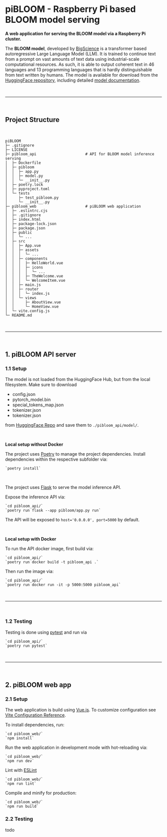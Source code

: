# piBLOOM - Raspberry Pi based BLOOM model serving

**A web application for serving the BLOOM model via a Raspberry Pi cluster.**

The **BLOOM model**, developed by [BigScience](https://bigscience.huggingface.co) is a transformer based autoregressive Large Language Model (LLM). It is trained to continue text from a prompt on vast amounts of text data using industrial-scale computational resources. As such, it is able to output coherent text in 46 languages and 13 programming languages that is hardly distinguishable from text written by humans. The model is available for download from the [HuggingFace repository](https://huggingface.co/bigscience/bloom), including detailed [model documentation](https://huggingface.co/docs/transformers/model_doc/bloom).

<br>

----------------

<br>

## Project Structure

<br>

    piBLOOM
    ├─ .gitignore
    ├─ LICENSE
    ├─ pibloom_api                      # API for BLOOM model inference serving
    │  ├─ Dockerfile
    │  ├─ pibloom
    │  │  ├─ app.py
    │  │  ├─ model.py
    │  │  └─ __init__.py
    │  ├─ poetry.lock
    │  ├─ pyproject.toml
    │  └─ tests
    │     ├─ test_pibloom.py
    │     └─ __init__.py
    ├─ pibloom_web                      # piBLOOM web application
    │  ├─ .eslintrc.cjs
    │  ├─ .gitignore
    │  ├─ index.html
    │  ├─ package-lock.json
    │  ├─ package.json
    │  ├─ public
    │  │  └─ ...
    │  ├─ src
    │  │  ├─ App.vue
    │  │  ├─ assets
    │  │  │  └─ ...
    │  │  ├─ components
    │  │  │  ├─ HelloWorld.vue
    │  │  │  ├─ icons
    │  │  │  │  └─ ...
    │  │  │  ├─ TheWelcome.vue
    │  │  │  └─ WelcomeItem.vue
    │  │  ├─ main.js
    │  │  ├─ router
    │  │  │  └─ index.js
    │  │  └─ views
    │  │     ├─ AboutView.vue
    │  │     └─ HomeView.vue
    │  └─ vite.config.js
    └─ README.md

<br>

----------------

<br>

## 1. piBLOOM API server

### 1.1 Setup

The model is not loaded from the HuggingFace Hub, but from the local filesystem. Make sure to download 

- config.json
- pytorch_model.bin
- special_tokens_map.json
- tokenizer.json
- tokenizer.json

from [HuggingFace Repo](https://huggingface.co/bigscience/bloom-560m/tree/main) and save them to `./pibloom_api/model/`.

<br>

**Local setup without Docker**

The project uses [Poetry](https://python-poetry.org) to manage the project dependencies. Install dependencies within the respective subfolder via:

    `poetry install`

<br>

The project uses [Flask](https://flask.palletsprojects.com/) to serve the model inference API.

Expose the inference API via:

    `cd pibloom_api/`
    `poetry run flask --app pibloom/app.py run`

The API will be exposed to `host='0.0.0.0', port=5000` by default.

<br>

**Local setup with Docker**

To run the API docker image, first build via:

    `cd pibloom_api/`
    `poetry run docker build -t pibloom_api .`

Then run the image via:

    `cd pibloom_api/`
    `poetry run docker run -it -p 5000:5000 pibloom_api`

<br>

----------------

<br>

### 1.2 Testing

Testing is done using [pytest](https://docs.pytest.org/) and run via

    `cd pibloom_api/`
    `poetry run pytest`

<br>

----------------

<br>

## 2. piBLOOM web app

### 2.1 Setup

The web application is build using [Vue.js](https://vuejs.org/). To customize configuration see [Vite Configuration Reference](https://vitejs.dev/config/).

To install dependencies, run:

    `cd pibloom_web/`
    `npm install`

Run the web application in development mode with hot-reloading via:

    `cd pibloom_web/`
    `npm run dev`

Lint with [ESLint](https://eslint.org/)

    `cd pibloom_web/`
    `npm run lint`

Compile and minify for production:

    `cd pibloom_web/`
    `npm run build`

### 2.2 Testing

todo
